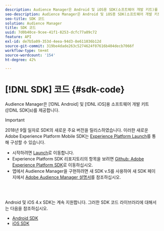 ```yaml
---
description: Audience Manager은 Android 및 iOS용 SDK(소프트웨어 개발 키트)를 제공합니다.
seo-description: Audience Manager은 Android 및 iOS용 SDK(소프트웨어 개발 키트)를 제공합니다.
seo-title: SDK 코드
solution: Audience Manager
title: SDK 코드
uuid: 7d0b40ce-9cee-41f1-8253-dcfc77a89c72
feature: API
exl-id: de7b5a09-353d-4eea-94d3-8e611036b12d
source-git-commit: 319be4dade263c5274624f07616b404decb7066f
workflow-type: tm+mt
source-wordcount: '154'
ht-degree: 42%

---
```


# [!DNL SDK] 코드 {#sdk-code}

Audience Manager은 [!DNL Android] 및 [!DNL iOS]용 소프트웨어 개발 키트([!DNL SDK]s)를 제공합니다.

>[!IMPORTANT]
>
>2018년 9월 일자로 SDK의 새로운 주요 버전을 릴리스하였습니다. 이러한 새로운 Adobe Experience Platform Mobile SDK는 [Experience Platform Launch](https://www.adobe.com/experience-platform/launch.html)를 통해 구성할 수 있습니다.

* 시작하려면 [Launch](https://launch.adobe.com/)로 이동합니다.
* Experience Platform SDK 리포지토리의 항목을 보려면 [Github: Adobe Experience Platform SDK](https://github.com/Adobe-Marketing-Cloud/acp-sdks)로 이동하십시오.
* 앱에서 Audience Manager을 구현하려면 새 SDK v.5를 사용하여 새 SDK 페이지에서 [Adobe Audience Manager 설명서](https://aep-sdks.gitbook.io/docs/using-mobile-extensions/adobe-audience-manager)를 참조하십시오.

<br> 

Android 및 iOS 4.x SDK는 계속 지원합니다. 그러한 SDK 코드 라이브러리에 대해서는 다음을 참조하십시오.

* [Android SDK](https://experienceleague.adobe.com/docs/mobile-services/android/overview.html)
* [iOS SDK](https://experienceleague.adobe.com/docs/mobile-services/ios/overview.html)
